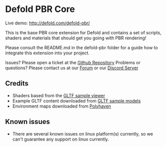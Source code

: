 # Defold PBR Core

Live demo: http://defold.com/defold-pbr/

This is the base PBR core extension for Defold and contains a set of scripts, shaders and materials that should get you going with PBR rendering!

Please consult the README.md in the defold-pbr folder for a guide how to integrate this extension into your project.

Issues? Please open a ticket at the [Github Repository](https://github.com/defold/defold-pbr)
Problems or questions? Please contact us at our [Forum](https://forum.defold.com/) or our [Discord Server](https://discord.gg/6eSFn3U5)

## Credits

* Shaders based from the [GLTF sample viewer](https://github.com/KhronosGroup/glTF-Sample-Viewer)
* Example GLTF content downloaded from [GLTF sample models](https://github.com/KhronosGroup/glTF-Sample-Models)
* Environment maps downloaded from [Polyhaven](https://polyhaven.com)

## Known issues

* There are several known issues on linux platform(s) currently, so we can't guarantee any support on linux currently.
